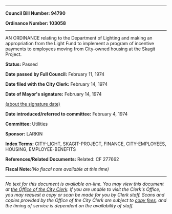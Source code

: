 

********

**Council Bill Number: 94790**
   
**Ordinance Number: 103058**
********

 AN ORDINANCE relating to the Department of Lighting and making an appropriation from the Light Fund to implement a program of incentive payments to employees moving from City-owned housing at the Skagit Project.

**Status:** Passed
   
**Date passed by Full Council:** February 11, 1974
   
**Date filed with the City Clerk:** February 14, 1974
   
**Date of Mayor's signature:** February 14, 1974
   
[(about the signature date)](/~public/approvaldate.htm)
   
   
   
**Date introduced/referred to committee:** February 4, 1974
   
**Committee:** Utilities
   
**Sponsor:** LARKIN
   
   
**Index Terms:** CITY-LIGHT, SKAGIT-PROJECT, FINANCE, CITY-EMPLOYEES, HOUSING, EMPLOYEE-BENEFITS

**References/Related Documents:** Related: CF 277662

**Fiscal Note:**_(No fiscal note available at this time)_
********

_No text for this document is available on-line. You may view this document at [the Office of the City Clerk](http://www.seattle.gov/leg/clerk/contactUs.htm). If you are unable to visit the Clerk's Office, you may request a copy or scan be made for you by Clerk staff. Scans and copies provided by the Office of the City Clerk are subject to [copy fees](http://clerk.seattle.gov/~public/clerkfees.htm), and the timing of service is dependent on the availability of staff._

